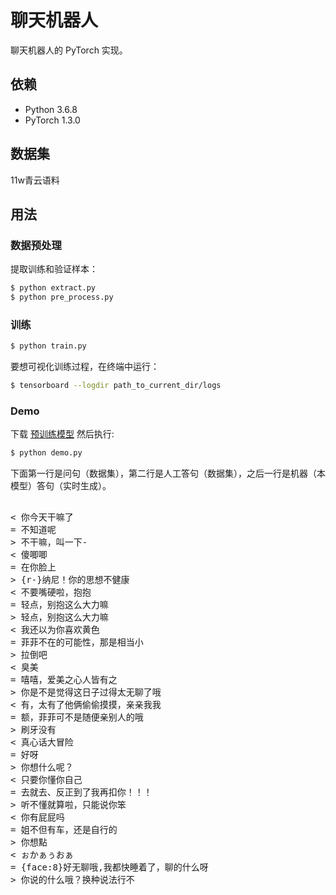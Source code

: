 # 聊天机器人

聊天机器人的 PyTorch 实现。


## 依赖

- Python 3.6.8
- PyTorch 1.3.0

## 数据集

11w青云语料

## 用法

### 数据预处理
提取训练和验证样本：
```bash
$ python extract.py
$ python pre_process.py
```

### 训练
```bash
$ python train.py
```

要想可视化训练过程，在终端中运行：
```bash
$ tensorboard --logdir path_to_current_dir/logs
```

### Demo
下载 [预训练模型](https://github.com/foamliu/Scene-Classification/releases/download/v1.0/model.85-0.7657.hdf5) 然后执行:

```bash
$ python demo.py
```

下面第一行是问句（数据集），第二行是人工答句（数据集），之后一行是机器（本模型）答句（实时生成）。

<pre>

< 你今天干嘛了
= 不知道呢
> 不干嘛，叫一下-
< 傻唧唧
= 在你脸上
> {r-}纳尼！你的思想不健康
< 不要嘴硬啦，抱抱
= 轻点，别抱这么大力嘛
> 轻点，别抱这么大力嘛
< 我还以为你喜欢黄色
= 菲菲不在的可能性，那是相当小
> 拉倒吧
< 臭美
= 嘻嘻，爱美之心人皆有之
> 你是不是觉得这日子过得太无聊了哦
< 有，太有了他俩偷偷摸摸，亲亲我我
= 额，菲菲可不是随便亲别人的哦
> 刷牙没有
< 真心话大冒险
= 好呀
> 你想什么呢？
< 只要你懂你自己
= 去就去、反正到了我再扣你！！！
> 听不懂就算啦，只能说你笨
< 你有屁屁吗
= 姐不但有车，还是自行的
> 你想點
< ぉかぁぅおぁ
= {face:8}好无聊哦,我都快睡着了，聊的什么呀
> 你说的什么哦？换种说法行不

</pre>